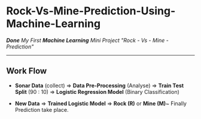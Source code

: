 # **Rock-Vs-Mine-Prediction-Using-Machine-Learning**

***Done** My First **Machine Learning** Mini Project "Rock - Vs - Mine - Prediction"*


***

## Work Flow

- **Sonar Data** (collect) => **Data Pre-Processing** (Analyse) => **Train Test Split** (90 : 10) => **Logistic Regression Model** (Binary Classification)

- **New Data** => **Trained Logistic Model** => **Rock (R)** or **Mine (M)**~ Finally Prediction take place.


